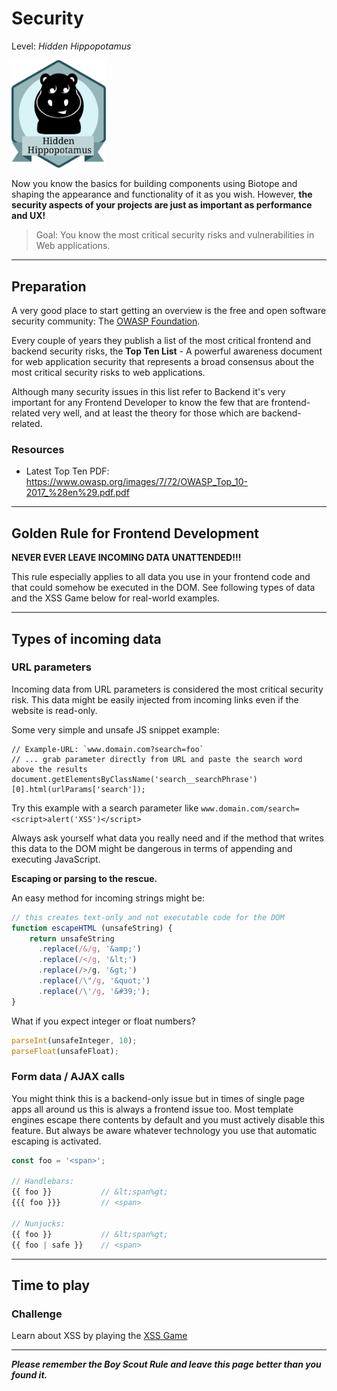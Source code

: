 # Security
Level: *Hidden Hippopotamus*

<img src="./assets/hippo_badge.svg" width="30%" height="auto" alt="hidden_hippopotamus">

Now you know the basics for building components using Biotope and shaping the appearance and functionality of it as you wish. However, **the security aspects of your projects are just as important as performance and UX!**

> Goal: You know the most critical security risks and vulnerabilities in Web applications.

---

## Preparation

A very good place to start getting an overview is the free and open software security community: The [OWASP Foundation](https://www.owasp.org/).

Every couple of years they publish a list of the most critical frontend and backend security risks, the **Top Ten List** - A powerful awareness document for web application security that represents a broad consensus about the most critical security risks to web applications.

Although many security issues in this list refer to Backend it's very important for any Frontend Developer to know the few that are frontend-related very well, and at least the theory for those which are backend-related.

### Resources

- Latest Top Ten PDF: https://www.owasp.org/images/7/72/OWASP_Top_10-2017_%28en%29.pdf.pdf

---

## Golden Rule for Frontend Development

**NEVER EVER LEAVE INCOMING DATA UNATTENDED!!!**

This rule especially applies to all data you use in your frontend code and that could somehow be executed in the DOM.
See following types of data and the XSS Game below for real-world examples.

---

## Types of incoming data

### URL parameters

Incoming data from URL parameters is considered the most critical security risk.
This data might be easily injected from incoming links even if the website is read-only.

Some very simple and unsafe JS snippet example:
```
// Example-URL: `www.domain.com?search=foo`
// ... grab parameter directly from URL and paste the search word above the results
document.getElementsByClassName('search__searchPhrase')[0].html(urlParams['search']);
```
Try this example with a search parameter like `www.domain.com/search=<script>alert('XSS')</script>`

Always ask yourself what data you really need and if the method that writes this data to the DOM might be dangerous in terms of appending and executing JavaScript.

**Escaping or parsing to the rescue.**

An easy method for incoming strings might be:
```js
// this creates text-only and not executable code for the DOM
function escapeHTML (unsafeString) {
    return unsafeString
      .replace(/&/g, '&amp;')
      .replace(/</g, '&lt;')
      .replace(/>/g, '&gt;')
      .replace(/\"/g, '&quot;')
      .replace(/\'/g, '&#39;');
}
```

What if you expect integer or float numbers?
```js
parseInt(unsafeInteger, 10);
parseFloat(unsafeFloat);
```

### Form data / AJAX calls

You might think this is a backend-only issue but in times of single page apps all around us this is always a frontend issue too.
Most template engines escape there contents by default and you must actively disable this feature.
But always be aware whatever technology you use that automatic escaping is activated.

```js
const foo = '<span>';

// Handlebars:
{{ foo }}           // &lt;span%gt;
{{{ foo }}}         // <span>

// Nunjucks:
{{ foo }}           // &lt;span%gt;
{{ foo | safe }}    // <span>
```
---

## Time to play

### Challenge
Learn about XSS by playing the [XSS Game](https://xss-game.appspot.com)

<authors-component v-bind:authors="[
    {
      username: 'dweiger',
      name: 'Dominikus Weiger'
    }]"/>

---------------------------------------

_**Please remember the Boy Scout Rule and leave this page better than you found it.**_
